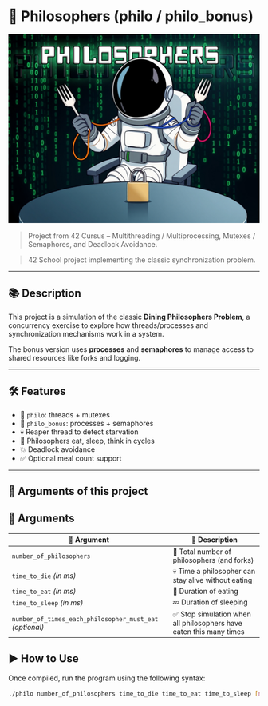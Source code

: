 # 🧠 Philosophers (philo / philo_bonus)

<p align="center">
  <a href="">
    <img src="image_philo.jpeg" alt="libft">
  </a>
</p>

> Project from 42 Cursus – Multithreading / Multiprocessing, Mutexes / Semaphores, and Deadlock Avoidance.

> 42 School project implementing the classic synchronization problem.

---

## 📚 Description

This project is a simulation of the classic **Dining Philosophers Problem**, a concurrency exercise to explore how threads/processes and synchronization mechanisms work in a system.

The bonus version uses **processes** and **semaphores** to manage access to shared resources like forks and logging.

---

## 🛠️ Features

- 🧵 `philo`: threads + mutexes  
- 🔀 `philo_bonus`: processes + semaphores  
- 💀 Reaper thread to detect starvation  
- 🍝 Philosophers eat, sleep, think in cycles  
- 💥 Deadlock avoidance  
- ✅ Optional meal count support

---

## 🧪 Arguments of this project

## 🧠 Arguments

| 🧾 **Argument**                                    | 📖 **Description**                                                  |
|---------------------------------------------------|----------------------------------------------------------------------|
| `number_of_philosophers`                         | 👤 Total number of philosophers (and forks)                          |
| `time_to_die` *(in ms)*                          | 💀 Time a philosopher can stay alive without eating                  |
| `time_to_eat` *(in ms)*                          | 🍝 Duration of eating                                                |
| `time_to_sleep` *(in ms)*                        | 💤 Duration of sleeping                                              |
| `number_of_times_each_philosopher_must_eat` *(optional)* | ✅ Stop simulation when all philosophers have eaten this many times |

## ▶️ How to Use

Once compiled, run the program using the following syntax:

```bash
./philo number_of_philosophers time_to_die time_to_eat time_to_sleep [number_of_times_each_philosopher_must_eat]
